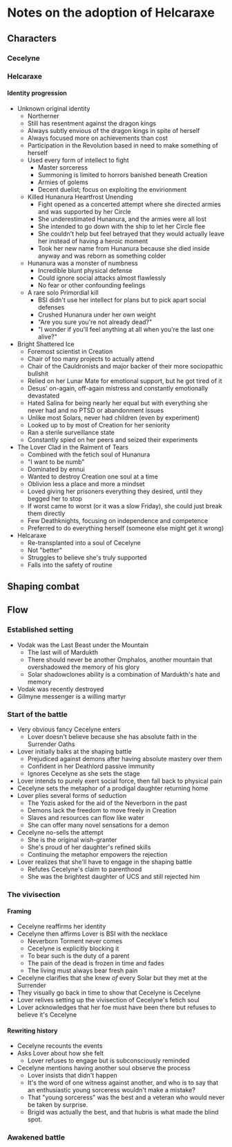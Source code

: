 # Notes on the adoption of Helcaraxe

## Characters

### Cecelyne

### Helcaraxe

#### Identity progression

- Unknown original identity
    - Northerner
    - Still has resentment against the dragon kings
    - Always subtly envious of the dragon kings in spite of herself
    - Always focused more on achievements than cost
    - Participation in the Revolution based in need to make something of herself
    - Used every form of intellect to fight
        - Master sorceress
        - Summoning is limited to horrors banished beneath Creation
        - Armies of golems
        - Decent duelist; focus on exploiting the envirionment
    - Killed Hunanura Heartfrost Unending
        - Fight opened as a concerted attempt where she directed armies and was supported by her Circle
        - She underestimated Hunanura, and the armies were all lost
        - She intended to go down with the ship to let her Circle flee
        - She couldn't help but feel betrayed that they would actually leave her instead of having a heroic moment
        - Took her new name from Hunanura because she died inside anyway and was reborn as something colder
    - Hunanura was a monster of numbness
        - Incredible blunt physical defense
        - Could ignore social attacks almost flawlessly
        - No fear or other confounding feelings
    - A rare solo Primordial kill
        - BSI didn't use her intellect for plans but to pick apart social defenses
        - Crushed Hunanura under her own weight
        - "Are you sure you're not already dead?"
        - "I wonder if you'll feel anything at all when you're the last one alive?"
- Bright Shattered Ice
    - Foremost scientist in Creation
    - Chair of too many projects to actually attend
    - Chair of the Cauldronists and major backer of their more sociopathic bullshit
    - Relied on her Lunar Mate for emotional support, but he got tired of it
    - Desus' on-again, off-again mistress and constantly emotionally devastated
    - Hated Salina for being nearly her equal but with everything she never had and no PTSD or abandonment issues
    - Unlike most Solars, never had children (even by experiment)
    - Looked up to by most of Creation for her seniority
    - Ran a sterile surveillance state
    - Constantly spied on her peers and seized their experiments
- The Lover Clad in the Raiment of Tears
    - Combined with the fetich soul of Hunanura
    - "I want to be numb"
    - Dominated by ennui
    - Wanted to destroy Creation one soul at a time
    - Oblivion less a place and more a mindset
    - Loved giving her prisoners everything they desired, until they begged her to stop
    - If worst came to worst (or it was a slow Friday), she could just break them directly
    - Few Deathknights, focusing on independence and competence
    - Preferred to do everything herself (someone else might get it wrong)
- Helcaraxe
    - Re-transplanted into a soul of Cecelyne
    - Not "better"
    - Struggles to believe she's truly supported
    - Falls into the safety of routine

## Shaping combat

## Flow

### Established setting

- Vodak was the Last Beast under the Mountain
    - The last will of Mardukth
    - There should never be another Omphalos, another mountain that overshadowed the memory of his glory
    - Solar shadowclones ability is a combination of Mardukth's hate and memory
- Vodak was recently destroyed
- Gilmyne messenger is a willing martyr

### Start of the battle

- Very obvious fancy Cecelyne enters
    - Lover doesn't believe because she has absolute faith in the Surrender Oaths
- Lover initially balks at the shaping battle
    - Prejudiced against demons after having absolute mastery over them
    - Confident in her Deathlord passive immunity
    - Ignores Cecelyne as she sets the stage
- Lover intends to purely exert social force, then fall back to physical pain
- Cecelyne sets the metaphor of a prodigal daughter returning home
- Lover plies several forms of seduction
    - The Yozis asked for the aid of the Neverborn in the past
    - Demons lack the freedom to move freely in Creation
    - Slaves and resources can flow like water
    - She can offer many novel sensations for a demon
- Cecelyne no-sells the attempt
    - She is the original wish-granter
    - She's proud of her daughter's refined skills
    - Continuing the metaphor empowers the rejection
- Lover realizes that she'll have to engage in the shaping battle
    - Refutes Cecelyne's claim to parenthood
    - She was the brightest daughter of UCS and still rejected him

### The vivisection

#### Framing

- Cecelyne reaffirms her identity
- Cecelyne then affirms Lover is BSI with the necklace
    - Neverborn Torment never comes
    - Cecelyne is explicitly blocking it
    - To bear such is the duty of a parent
    - The pain of the dead is frozen in time and fades
    - The living must always bear fresh pain
- Cecelyne clarifies that she knew _of_ every Solar but they met at the Surrender
- They visually go back in time to show that Cecelyne is Cecelyne
- Lover relives setting up the vivisection of Cecelyne's fetich soul
- Lover acknowledges that her foe must have been there but refuses to believe it's Cecelyne

#### Rewriting history

- Cecelyne recounts the events
- Asks Lover about how she felt
    - Lover refuses to engage but is subconsciously reminded
- Cecelyne mentions having another soul observe the process
    - Lover insists that didn't happen
    - It's the word of one witness against another, and who is to say that an enthusiastic young sorceress wouldn't make a mistake?
    - That "young sorceress" was the best and a veteran who would never be taken by surprise.
    - Brigid was actually the best, and that hubris is what made the blind spot.

### Awakened battle